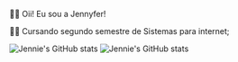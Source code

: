 👩‍🦰 Oii! Eu sou a Jennyfer!

👩‍💻 Cursando segundo semestre de Sistemas para internet;


![Jennie's GitHub stats](https://github-readme-stats.vercel.app/api?username=JennieOliveira99&show_icons=true&theme=synthwave)
![Jennie's GitHub stats](https://github-readme-stats.vercel.app/api/top-langs/?username=JennieOliveira99&show_icons=true&theme=synthwave)
